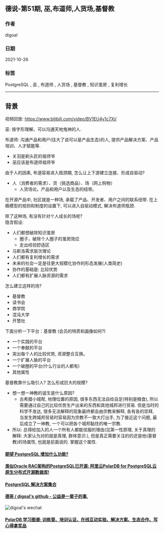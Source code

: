 ## 德说-第51期, 巫,布道师,人货场,基督教  
                                      
### 作者                                      
digoal                                      
                                      
### 日期                                      
2021-10-26                                      
                                      
### 标签                                      
PostgreSQL , 巫 , 布道师 , 人货场 , 基督教 , 知识茧房 , 复利增长           
                                      
----                                      
                                      
## 背景        
  
视频回放: https://www.bilibili.com/video/BV1EU4y1c7Xi/     
  
巫: 按字形理解，可以沟通天地鬼神的人.  
  
布道师: 沟通产品和用户(往大了说可以是产品生态)的人, 提供产品解决方案、产品培训、人才赋能等.    
  
- 关羽是剃头匠的祖师爷  
- 巫应该是布道师祖师爷  
  
由于人的因素, 布道容易进入瓶颈期, 怎么让上下游建立连接、形成自驱动?   
- 人（消费者的需求）、货（挑选商品）、场（网上购物）  
   - 人货场论。产品和用户以及生态的纽带。  
  
在开源产品中, 社区就是一种场, 承载了产品、开发者、用户之间的联系纽带. 在上瘾模型的规则和制度的设置下, 可以进入自驱动模式, 解决布道师瓶颈.   
  
除了这种场, 有没有针对个人成长的场呢?    
隐含假设:   
- 人们都想破除知识茧房  
    - 圈子，破除个人圈子的茧房效应  
    - 走出经验舒适区  
- 马斯洛需求层次理论  
- 人们都有复利增长的需求  
- 未来的社会一定是往更大规模化协作的形态发展(人类简史)  
- 协作的基础是: 比较优势  
- 人们都有扩展人脉资源的需求  
  
怎么建立这样的场?  
- 基督教  
- 读书会  
- 商学院  
- 混沌大学  
- 开慧社  
  
下面分析一下平台：基督教 (会员的特质和画像如何?)  
- 一个实践的平台  
- 一个奉献的平台  
- 突出每个人的比较优势, 资源整合互换。  
- 一个扩展人脉的平台  
- 一个破圈的平台(什么行业的人都有)  
- 其他属性
  
  
基督教靠什么吸引人? 怎么形成巨大的规模?   
- 想一想一神教的诞生是什么原因?  
    - 古希腊小城帮, 地理位置的原因, 很多东西无法自给自足(特别是粮食), 所以需要通过自己的比较优势生产出来的东西和其他城邦进行贸易. 但是当时的科学不发达, 很多无法解释的现象最终都会由宗教来解释, 各有各的崇拜, 当发生跨城邦贸易时容易因为宗教不一致大打出手, 为了接近这个问题, 最后成立了一神教, 一个可以把各个城邦黏住的唯一宗教.   
- 所以: 总得给加入的人一个所有人都能信服的理由(见第一性原理, 关于真理的解释: 大家认为对的就是真理, 群体意识.), 但是真正需要关注的的还是他(基督教)的场属性, 也就是前面说的. 掌握这个属性.      
  
  
  
#### [期望 PostgreSQL 增加什么功能?](https://github.com/digoal/blog/issues/76 "269ac3d1c492e938c0191101c7238216")
  
  
#### [类似Oracle RAC架构的PostgreSQL已开源: 阿里云PolarDB for PostgreSQL云原生分布式开源数据库!](https://github.com/ApsaraDB/PolarDB-for-PostgreSQL "57258f76c37864c6e6d23383d05714ea")
  
  
#### [PostgreSQL 解决方案集合](https://yq.aliyun.com/topic/118 "40cff096e9ed7122c512b35d8561d9c8")
  
  
#### [德哥 / digoal's github - 公益是一辈子的事.](https://github.com/digoal/blog/blob/master/README.md "22709685feb7cab07d30f30387f0a9ae")
  
  
![digoal's wechat](../pic/digoal_weixin.jpg "f7ad92eeba24523fd47a6e1a0e691b59")
  
  
#### [PolarDB 学习图谱: 训练营、培训认证、在线互动实验、解决方案、生态合作、写心得拿奖品](https://www.aliyun.com/database/openpolardb/activity "8642f60e04ed0c814bf9cb9677976bd4")
  
